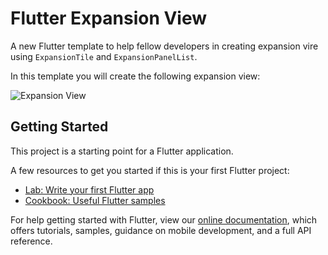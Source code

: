 # Flutter Expansion View

A new Flutter template to help fellow developers in creating expansion vire using `ExpansionTile` and `ExpansionPanelList`.

In this template you will create the following expansion view:

![Expansion View](https://github.com/himanshusharma89/flutter_expansion_view/blob/master/Expansion%20View.gif)

## Getting Started

This project is a starting point for a Flutter application.

A few resources to get you started if this is your first Flutter project:

- [Lab: Write your first Flutter app](https://flutter.dev/docs/get-started/codelab)
- [Cookbook: Useful Flutter samples](https://flutter.dev/docs/cookbook)

For help getting started with Flutter, view our
[online documentation](https://flutter.dev/docs), which offers tutorials,
samples, guidance on mobile development, and a full API reference.
